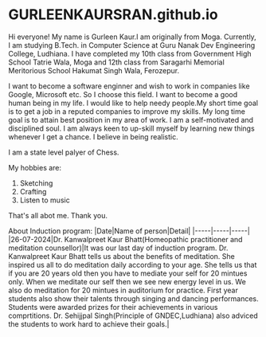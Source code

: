 # GURLEENKAURSRAN.github.io
Hi everyone! My name is Gurleen Kaur.I am originally from Moga. Currently, I am studying B.Tech. in Computer Science at Guru Nanak Dev Engineering College, Ludhiana. I have completed my 10th class from  Government High School Tatrie Wala, Moga and 12th class from Saragarhi Memorial Meritorious School Hakumat Singh Wala, Ferozepur.

I want to become a software enginner and wish to work in companies like Google, Microsoft etc. So I choose this field. I  want to become a good human being in my life. I would like to help needy people.My short time goal is to get a job in a reputed companies to improve my skills. My long time goal is to attain best position in my area of work. I am a self-motivated and disciplined soul. I am always keen to up-skill myself by learning new things whenever I get a chance. I believe in being realistic. 

I am a state level palyer of Chess.

My hobbies are:
 1. Sketching
 2. Crafting
 3. Listen to music

That's all abot me. Thank you. 

About Induction program:
|Date|Name of person|Detail|
|-----|-----|-----|
|26-07-2024|Dr. Kanwalpreet Kaur Bhatt(Homeopathic practitioner and meditation counsellor)|It was our last day of induction program. Dr. Kanwalpreet Kaur Bhatt tells us about the benefits of meditation. She inspired us all to do meditation daily according to your age. She tells us that if you are 20 years old then you have to mediate your self for 20 mintues only. When we meditate our self then we see new energy level in us. We also do meditation for 20 mintues in auditorium for practice.
First year students also show their talents through singing and dancing performances. Students were awarded prizes for their achievements in various comprtitions. 
Dr. Sehijjpal Singh(Principle of GNDEC,Ludhiana) also adviced the students to work hard to achieve their goals.|
